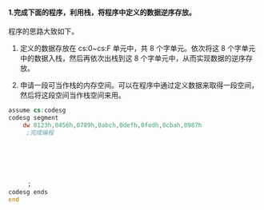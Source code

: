 #### 1.完成下面的程序，利用栈，将程序中定义的数据逆序存放。

程序的思路大致如下。

1. 定义的数据存放在 cs:0~cs:F 单元中，共 8 个字单元。依次将这 8 个字单元中的数据入栈，然后再依次出栈到这 8 个字单元中，从而实现数据的逆序存放。

2. 申请一段可当作栈的内存空间。可以在程序中通过定义数据来取得一段空间，然后将这段空间当作栈空间来用。

```asm
assume cs:codesg
codesg segment
    dw 0123h,0456h,0789h,0abch,0defh,0fedh,0cbah,0987h
     ;完成编程
     
     
     
     
     
     
     ；
codesg ends
end
```



